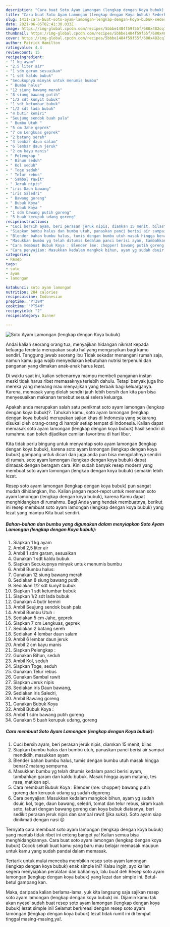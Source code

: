 ```yaml
---
description: "Cara buat Soto Ayam Lamongan (lengkap dengan Koya bubuk) Sederhana dan Mudah Dibuat"
title: "Cara buat Soto Ayam Lamongan (lengkap dengan Koya bubuk) Sederhana dan Mudah Dibuat"
slug: 1411-cara-buat-soto-ayam-lamongan-lengkap-dengan-koya-bubuk-sederhana-dan-mudah-dibuat
date: 2021-06-05T02:41:30.033Z
image: https://img-global.cpcdn.com/recipes/5bbbe1484f59f55f/680x482cq70/soto-ayam-lamongan-lengkap-dengan-koya-bubuk-foto-resep-utama.jpg
thumbnail: https://img-global.cpcdn.com/recipes/5bbbe1484f59f55f/680x482cq70/soto-ayam-lamongan-lengkap-dengan-koya-bubuk-foto-resep-utama.jpg
cover: https://img-global.cpcdn.com/recipes/5bbbe1484f59f55f/680x482cq70/soto-ayam-lamongan-lengkap-dengan-koya-bubuk-foto-resep-utama.jpg
author: Patrick Hamilton
ratingvalue: 4.4
reviewcount: 15
recipeingredient:
- "1 kg ayam"
- "2,5 liter air"
- "1 sdm garam sesuaikan"
- "1 sdt kaldu bubuk"
- "Secukupnya minyak untuk menumis bumbu"
- " Bumbu halus"
- "12 siung bawang merah"
- "8 siung bawang putih"
- "1/2 sdt kunyit bubuk"
- "1 sdt ketumbar bubuk"
- "1/2 sdt lada bubuk"
- "4 butir kemiri"
- "Seujung sendok buah pala"
- " Bumbu Utuh "
- "5 cm Jahe geprek"
- "7 cm Lengkuas geprek"
- "2 batang sereh"
- "4 lembar daun salam"
- "6 lembar daun jeruk"
- "2 cm kayu manis"
- " Pelengkap "
- " Bihun seduh"
- " Kol seduh"
- " Toge seduh"
- " Telur rebus"
- " Sambal rawit"
- " Jeruk nipis"
- "iris Daun bawang"
- "iris Saledri"
- " Bawang goreng"
- " Bubuk Koya"
- " Bubuk Koya "
- "1 sdm bawang putih goreng"
- "5 buah kerupuk udang goreng"
recipeinstructions:
- "Cuci bersih ayam, beri perasan jeruk nipis, diamkan 15 menit, bilas"
- "Siapkan bumbu halus dan bumbu utuh, panaskan panci berisi air sampai mendidih, masukkan ayam"
- "Blender bahan bumbu halus, tumis dengan bumbu utuh masak hingga benar2 matang sempurna."
- "Masukkan bumbu yg telah ditumis kedalam panci berisi ayam, tambahkan garam dan kaldu bubuk. Masak hingga ayam matang, tes rasa, matikan api."
- "Cara membuat Bubuk Koya : Blender (me: chopper) bawang putih goreng dan kerupuk udang yg sudah digoreng"
- "Cara penyajian: Masukkan kedalam mangkok bihun, ayam yg sudah dsuir, kol, toge, daun bawang, seledri, tomat dan telur rebus, siram kuah soto, taburi dengan bawang goreng dan koya bubuk diatasnya, beri sedikit perasan jeruk nipis dan sambal rawit (jika suka). Soto ayam siap dinikmati dengan nasi 😍"
categories:
- Resep
tags:
- soto
- ayam
- lamongan

katakunci: soto ayam lamongan 
nutrition: 284 calories
recipecuisine: Indonesian
preptime: "PT39M"
cooktime: "PT54M"
recipeyield: "2"
recipecategory: Dinner

---
```



![Soto Ayam Lamongan (lengkap dengan Koya bubuk)](https://img-global.cpcdn.com/recipes/5bbbe1484f59f55f/680x482cq70/soto-ayam-lamongan-lengkap-dengan-koya-bubuk-foto-resep-utama.jpg)

Andai kalian seorang orang tua, menyajikan hidangan nikmat kepada keluarga tercinta merupakan suatu hal yang mengasyikan bagi kamu sendiri. Tanggung jawab seorang ibu Tidak sekadar menangani rumah saja, namun kamu juga wajib menyediakan kebutuhan nutrisi terpenuhi dan panganan yang dimakan anak-anak harus lezat.

Di waktu  saat ini, kalian sebenarnya mampu membeli panganan instan meski tidak harus ribet memasaknya terlebih dahulu. Tetapi banyak juga lho mereka yang memang mau menyajikan yang terbaik bagi keluarganya. Karena, memasak yang diolah sendiri jauh lebih bersih dan kita pun bisa menyesuaikan makanan tersebut sesuai selera keluarga. 



Apakah anda merupakan salah satu penikmat soto ayam lamongan (lengkap dengan koya bubuk)?. Tahukah kamu, soto ayam lamongan (lengkap dengan koya bubuk) merupakan sajian khas di Indonesia yang sekarang disukai oleh orang-orang di hampir setiap tempat di Indonesia. Kalian dapat memasak soto ayam lamongan (lengkap dengan koya bubuk) hasil sendiri di rumahmu dan boleh dijadikan camilan favoritmu di hari libur.

Kita tidak perlu bingung untuk menyantap soto ayam lamongan (lengkap dengan koya bubuk), karena soto ayam lamongan (lengkap dengan koya bubuk) gampang untuk dicari dan juga anda pun bisa mengolahnya sendiri di rumah. soto ayam lamongan (lengkap dengan koya bubuk) dapat dimasak dengan beragam cara. Kini sudah banyak resep modern yang membuat soto ayam lamongan (lengkap dengan koya bubuk) semakin lebih lezat.

Resep soto ayam lamongan (lengkap dengan koya bubuk) pun sangat mudah dihidangkan, lho. Kalian jangan repot-repot untuk memesan soto ayam lamongan (lengkap dengan koya bubuk), karena Kamu dapat menghidangkan di rumahmu. Bagi Anda yang hendak membuatnya, berikut ini resep membuat soto ayam lamongan (lengkap dengan koya bubuk) yang lezat yang mampu Kita buat sendiri.

<!--inarticleads1-->

##### Bahan-bahan dan bumbu yang digunakan dalam menyiapkan Soto Ayam Lamongan (lengkap dengan Koya bubuk):

1. Siapkan 1 kg ayam
1. Ambil 2,5 liter air
1. Ambil 1 sdm garam, sesuaikan
1. Gunakan 1 sdt kaldu bubuk
1. Siapkan Secukupnya minyak untuk menumis bumbu
1. Ambil  Bumbu halus:
1. Gunakan 12 siung bawang merah
1. Sediakan 8 siung bawang putih
1. Sediakan 1/2 sdt kunyit bubuk
1. Siapkan 1 sdt ketumbar bubuk
1. Siapkan 1/2 sdt lada bubuk
1. Gunakan 4 butir kemiri
1. Ambil Seujung sendok buah pala
1. Ambil  Bumbu Utuh :
1. Sediakan 5 cm Jahe, geprek
1. Siapkan 7 cm Lengkuas, geprek
1. Sediakan 2 batang sereh
1. Sediakan 4 lembar daun salam
1. Ambil 6 lembar daun jeruk
1. Ambil 2 cm kayu manis
1. Siapkan  Pelengkap :
1. Gunakan  Bihun, seduh
1. Ambil  Kol, seduh
1. Siapkan  Toge, seduh
1. Gunakan  Telur rebus
1. Gunakan  Sambal rawit
1. Siapkan  Jeruk nipis
1. Sediakan iris Daun bawang,
1. Sediakan iris Saledri,
1. Ambil  Bawang goreng
1. Gunakan  Bubuk Koya
1. Ambil  Bubuk Koya :
1. Ambil 1 sdm bawang putih goreng
1. Gunakan 5 buah kerupuk udang, goreng




<!--inarticleads2-->

##### Cara membuat Soto Ayam Lamongan (lengkap dengan Koya bubuk):

1. Cuci bersih ayam, beri perasan jeruk nipis, diamkan 15 menit, bilas
1. Siapkan bumbu halus dan bumbu utuh, panaskan panci berisi air sampai mendidih, masukkan ayam
1. Blender bahan bumbu halus, tumis dengan bumbu utuh masak hingga benar2 matang sempurna.
1. Masukkan bumbu yg telah ditumis kedalam panci berisi ayam, tambahkan garam dan kaldu bubuk. Masak hingga ayam matang, tes rasa, matikan api.
1. Cara membuat Bubuk Koya : Blender (me: chopper) bawang putih goreng dan kerupuk udang yg sudah digoreng
1. Cara penyajian: Masukkan kedalam mangkok bihun, ayam yg sudah dsuir, kol, toge, daun bawang, seledri, tomat dan telur rebus, siram kuah soto, taburi dengan bawang goreng dan koya bubuk diatasnya, beri sedikit perasan jeruk nipis dan sambal rawit (jika suka). Soto ayam siap dinikmati dengan nasi 😍




Ternyata cara membuat soto ayam lamongan (lengkap dengan koya bubuk) yang mantab tidak ribet ini enteng banget ya! Kalian semua bisa menghidangkannya. Cara buat soto ayam lamongan (lengkap dengan koya bubuk) Cocok sekali buat kamu yang baru mau belajar memasak maupun untuk kamu yang sudah pandai dalam memasak.

Tertarik untuk mulai mencoba membikin resep soto ayam lamongan (lengkap dengan koya bubuk) enak simple ini? Kalau ingin, ayo kalian segera menyiapkan peralatan dan bahannya, lalu buat deh Resep soto ayam lamongan (lengkap dengan koya bubuk) yang lezat dan simple ini. Betul-betul gampang kan. 

Maka, daripada kalian berlama-lama, yuk kita langsung saja sajikan resep soto ayam lamongan (lengkap dengan koya bubuk) ini. Dijamin kamu tak akan nyesel sudah buat resep soto ayam lamongan (lengkap dengan koya bubuk) lezat simple ini! Selamat berkreasi dengan resep soto ayam lamongan (lengkap dengan koya bubuk) lezat tidak rumit ini di tempat tinggal masing-masing,ya!.

